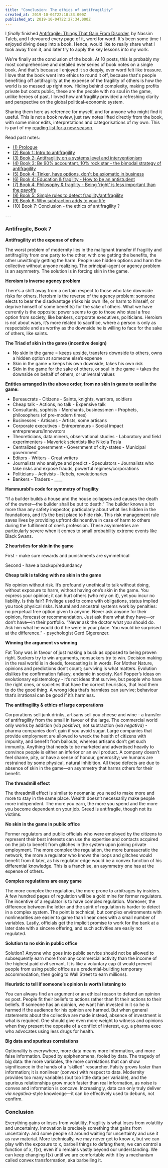 ```yaml
---
title: "Conclusion: The ethics of antifragility"
created_at: 2019-10-04T22:10:33.000Z
published_at: 2019-10-04T22:27:34.000Z
---
```

I _finally_ finished [Antifragile: Things That Gain From Disorder](https://www.amazon.com/Antifragile-Things-That-Disorder-Incerto/dp/0812979680), by Nassim Taleb, and I devoured every page of it, word for word. It's been some time I enjoyed diving deep into a book. Hence, would like to really share what I took away from it, and later try to apply the key lessons into my work.

  

We're finally at the conclusion of the book. At 10 posts, this is probably my most comprehensive and detailed ever series of book notes on a single book. And that's because I enjoyed it so deeply, ever word felt like treasure. I love that the book went into ethics to round it off, because that's people benefiting off antifragility at the expense of the fragility of others is how the world is so messed up right now. Hiding behind complexity, making profits private but costs public, these are the people with no soul in the game, unlike heroes of past. I loved how antifragility provided a refreshing clarity and perspective on the global political-economic system.

  

Sharing them here as reference for myself, and for anyone who might find it useful. This is not a book review, just raw notes lifted directly from the book, with some minor edits, interpretations and categorisations of my own. This is part of my [reading list for a new season](https://200wordsaday.com/words/reading-list-for-a-new-season-220315d233ada32ec9).

  

Read past notes:

*   [(1) Prologue](https://200wordsaday.com/words/do-you-want-to-be-a-candle-or-a-fire-antifragile-things-that-gain-from-disorder-1-261425d691d7909137)
*   [(2) Book 1: Intro to antifragility](https://200wordsaday.com/words/what-is-antifragility-antifragile-things-that-gain-from-disorder-2-275325d84d9d21b042) 
*   [(3) Book 2: Antifragility on a systems level and interventionism](https://200wordsaday.com/words/antifragile-systems-interventionism-antifragile-things-that-gain-from-disorder-3-275785d86353a03c84) 
*   [(4) Book 3: Be 90% accountant, 10% rock star - the bimodal strategy of antifragility](https://200wordsaday.com/words/be-90-accountant-10-rockstar-the-bimodal-strategy-of-antifragility-277705d8a1cf54c49c)
*   [(5) Book 4: Tinker, have options, don't be axiomatic in business](https://200wordsaday.com/words/tinker-have-options-and-don-t-be-axiomatic-to-be-antifragile-in-business-278255d8b62df2abc8) 
*   [(6) Book 4: Education & fragility - How to be an antistudent](https://200wordsaday.com/words/education-and-fragility-how-to-be-an-anti-student-278275d8b6589a8d6f)
*   [(7) Book 4: Philosophy & fragility - Being 'right' is less important than the payoffs](https://200wordsaday.com/words/being-right-is-less-important-than-the-payoffs-278265d8b64faac23a) 
*   [(8) Book 5: Simple rules to detect fragility/antifragility](https://200wordsaday.com/words/simple-rules-to-detect-fragility-antifragility-279915d8f5546754f4)
*   [(9) Book 6: Why subtraction adds to your life](https://200wordsaday.com/words/antifragility-paradox-why-subtraction-adds-to-your-life-282815d95f09772812) 
*   (10) Book 7: Conclusion - the ethics of antifragility ?

  

\---

  

### **Antifragile, Book 7**

  

**Antifragility at the expense of others**

The worst problem of modernity lies in the malignant transfer if fragility and antifragility from one party to the other, with one getting the benefits, the other unwittingly getting the harm. People use hidden options and harm the collective without anyone realizing. The principal-agent or agency problem is an asymmetry. The solution is in forcing skin in the game.

  

**Heroism is inverse agency problem**

There’s a shift away from a certain respect to those who take downside risks for others. Heroism is the reverse of the agency problem: someone elects to bear the disadvantage (risks his own life, or harm to himself, or deprive himself of some benefits) for the sake of others. What we have currently is the opposite: power seems to go to those who steal a free option from society, like bankers, corporate executives, politicians. Heroism is not about wars, it’s more related to sacrifice, where a person is only as respectable and as worthy as the downside he is willing to face for the sake of others, like saints.

  

**The Triad of skin in the game (incentive design)** 

*   No skin in the game = keeps upside, transfers downside to others, owns a hidden option at someone else’s expense 
*   Skin in the game = keeps his own downside, takes his own risk
*   Skin in the game for the sake of others, or soul in the game = takes the downside on behalf of others, or universal values

  

**Entities arranged in the above order, from no skin in game to soul in the game:**

*   Bureaucrats - Citizens - Saints, knights, warriors, soldiers
*   Cheap talk - Actions, no talk - Expensive talk
*   Consultants, sophists - Merchants, businessmen - Prophets, philosophers (of pre-modern times)
*   Businesses - Artisans - Artists, some artisans
*   Corporate executives - Entrepreneurs - Social impact entrepreneurs/Innovators
*   Theoreticians, data miners, observational studies - Laboratory and field experimenters - Maverick scientists like Nikola Tesla
*   Centralized government - Government of city-states - Municipal government 
*   Editors - Writers - Great writers
*   Journalists who analyze and predict - Speculators - Journalists who take risks and expose frauds, powerful regimes/corporations 
*   Politicians - Activists - Rebels, revolutionaries
*   Bankers - Traders - \_\_\_\_

  

**Hammurabi’s code for symmetry of fragility** 

“If a builder builds a house and the house collapses and causes the death of the owner—the builder shall be put to death.” The builder knows a lot more than any safety inspector, particularly about what lies hidden in the foundations, and it’s the best place to hide risk. This risk management rule saves lives by providing upfront disincentive in case of harm to others during the fulfilment of one’s profession. These asymmetries are particularly severe when it comes to small probability extreme events like Black Swans.

  

**2 heuristics for skin in the game**

First - make sure rewards and punishments are symmetrical 

Second - have a backup/redundancy

  

**Cheap talk is talking with no skin in the game**

No opinion without risk. It’s profoundly unethical to talk without doing, without exposure to harm, without having one’s skin in the game. You express your opinion; it can hurt others (who rely on it), yet you incur no liability. Is this fair? Privilege used to come with obligations, status implied you took physical risks. Natural and ancestral systems work by penalties: no perpetual free option given to anyone. Never ask anyone for their opinion, forecast or recommendation. Just ask them what they have—or don’t have—in their portfolio. “Never ask the doctor what _you_ should do. Ask him what he would do if he were in your place. You would be surprised at the difference.” - psychologist Gerd Gigerenzer.

  

**Winning the argument vs winning** 

Fat Tony was in favour of just making a buck as opposed to being proven right. Suckers try to win arguments, nonsuckers try to win. Decision making in the real world is in deeds, forecasting is in words. For Mother Nature, opinions and predictions don’t count; surviving is what matters. Evolution dislikes the confirmation fallacy, endemic in society. Karl Popper’s ideas on evolutionary epistemology - it’s not ideas that survive, but people who have the right ones, or societies that have the correct heuristics, that lead them to do the good thing. A wrong idea that’s harmless can survive; behaviour that’s irrational can be good if it’s harmless.

  

**The antifragility & ethics of large corporations** 

Corporations sell junk drinks, artisans sell you cheese and wine - a transfer of antifragility from the small in favour of the large. The commercial world only works by addition (_via positiva_), not subtraction (_via negativa_) - pharma companies don’t gain if you avoid sugar. Large companies that provide employment are allowed to wreck the health of citizens with impunity, and benefit from bailouts, whereas artisans don’t get such immunity. Anything that needs to be marketed and advertised heavily to convince people is either an inferior or an evil product. A company doesn’t feel shame, pity, or have a sense of honour, generosity; we humans are restrained by some physical, natural inhibition. All these defects are due to absence of skin in the game—an asymmetry that harms others for their benefit.

  

**The threadmill effect**

The threadmill effect is similar to neomania: you need to make more and more to stay in the same place. Wealth doesn’t necessarily make people more independent. The more you earn, the more you spend and the more you become dependent on your job. Greed is antifragile, though not its victims. 

  

**No skin in the game in public office**

Former regulators and public officials who were employed by the citizens to represent their best interests can use the expertise and contacts acquired on the job to benefit from glitches in the system upon joining private employment. The more complex the regulation, the more bureaucratic the network, the more a regulator who knows the loops and glitches would benefit from it later, as his regulator edge would be a convex function of his differential knowledge. This is a franchise, an asymmetry one has at the expense of others. 

  

**Complex regulations are easy game**

The more complex the regulation, the more prone to arbitrages by insiders. A few hundred pages of regulation will be a gold mine for former regulators. The incentive of a regulator is to have complex regulation. Moreover, the difference between the letter and the spirit of regulation is harder to detect in a complex system. The point is technical, but complex environments with nonlinearities are easier to game than linear ones with a small number of variables. Lastly, officials get the implicit promise to work for the bank at a later date with a sincere offering, and such activities are easily not regulated. 

  

**Solution to no skin in public office**

Solution? Anyone who goes into public service should not be allowed to subsequently earn more from any commercial activity than the income of the highest paid civil servant. It is like a voluntary cap (it would prevent people from using public office as a credential-building temporary accommodation, then going to Wall Street to earn millions).

  

**Heuristic to tell if someone’s opinion is worth listening to**

You can always find an argument or an ethical reason to defend an opinion ex post. People fit their beliefs to actions rather than fit their actions to their beliefs. If someone has an opinion, we want him invested in it so he is harmed if the audience for his opinion are harmed. But when general statements about the collective are made instead, absence of investment is what is required. One should give even more weight to witness and opinions when they present the opposite of a conflict of interest, e.g. a pharma exec who advocates using less drugs for health.

  

**Big data and spurious correlations**

Optionality is everywhere, more data means more information, and more false information. Duped by epiphenomena, fooled by data. The tragedy of big data: the more variables, the more correlations that can show significance in the hands of a “skilled” researcher. Falsity grows faster than information; it is nonlinear (convex) with respect to data. Modernity provides too many variables (but too little data per variable), and the spurious relationships grow much faster than real information, as noise is convex and information is concave. Increasingly, data can only truly deliver _via negativa_\-style knowledge—it can be effectively used to debunk, not confirm.

  

### **Conclusion** 

Everything gains or loses from volatility. Fragility is what loses from volatility and uncertainty. Innovation is precisely something that gains from uncertainty: and some people sit around waiting for uncertainty and use it as raw material. More technically, we may never get to know x, but we can play with the exposure to x, barbell things to defang them; we can control a function of x, f(x), even if x remains vastly beyond our understanding. We can keep changing f(x) until we are comfortable with it by a mechanism called convex transformation, aka barbelling it.
